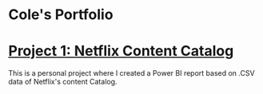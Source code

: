 # Cole's Portfolio

# [Project 1: Netflix Content Catalog](https://github.com/ColeWSchulte/Netflix-Catalog-Analysis)

This is a personal project where I created a Power BI report based on .CSV data of Netflix's content Catalog.
